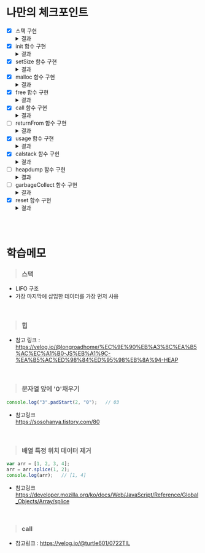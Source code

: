# 나만의 체크포인트
- [x] 스택 구현
    <details>
    <summary>결과</summary>
    <div markdown="1">
    <img src="https://user-images.githubusercontent.com/74449232/180133592-869a2712-bf0e-4842-a23e-30bc9afeec75.png"/>
    <br>
    <img src="https://user-images.githubusercontent.com/74449232/180133532-9187f33d-bcc8-49b0-9d23-11928822911a.png"/>
    </div>
    </details>
- [x] init 함수 구현
    <details>
    <summary>결과</summary>
    <div markdown="1">
    <img src="https://user-images.githubusercontent.com/74449232/180152023-51af841e-b502-4474-9c89-597eb5877548.png"/>
    </div>
    </details>
- [x] setSize 함수 구현
    <details>
    <summary>결과</summary>
    <div markdown="1">
    <img src="https://user-images.githubusercontent.com/74449232/180154286-0522dd2a-89dc-46be-9627-d5524c48d74e.png"/>
    </div>
    </details>
- [x] malloc 함수 구현
    <details>
    <summary>결과</summary>
    <div markdown="1">
    <img src="https://user-images.githubusercontent.com/74449232/180173227-a50da08f-8855-4bb5-a3f4-8ba5ca8db5f9.png"/>
    </div>
    </details>
- [x] free 함수 구현
    <details>
    <summary>결과</summary>
    <div markdown="1">
    <img src="https://user-images.githubusercontent.com/74449232/180275366-03d5d0a1-d2d0-4153-b87c-996cbc6d6feb.png"/>
    </div>
    </details>
- [x] call 함수 구현
    <details>
    <summary>결과</summary>
    <div markdown="1">
    <img src="https://user-images.githubusercontent.com/74449232/180275249-b99c613b-5cd9-4544-b1ca-719bf21db0ca.png"/>
    </div>
    </details>
- [ ] returnFrom 함수 구현
    <details>
    <summary>결과</summary>
    <div markdown="1">
    <img src=""/>
    </div>
    </details>
- [x] usage 함수 구현
    <details>
    <summary>결과</summary>
    <div markdown="1">
    <img src="https://user-images.githubusercontent.com/74449232/180177995-27276e13-a531-4ac1-a16b-be41e401fa52.png"/>
    </div>
    </details>
- [x] calstack 함수 구현
    <details>
    <summary>결과</summary>
    <div markdown="1">
    <img src="https://user-images.githubusercontent.com/74449232/180278407-f46edc6b-bbb6-48d3-af7c-58e9b7d5b738.png"/>
    </div>
    </details>
- [ ] heapdump 함수 구현
    <details>
    <summary>결과</summary>
    <div markdown="1">
    <img src=""/>
    </div>
    </details>
- [ ] garbageCollect 함수 구현
    <details>
    <summary>결과</summary>
    <div markdown="1">
    <img src=""/>
    </div>
    </details>
- [x] reset 함수 구현
    <details>
    <summary>결과</summary>
    <div markdown="1">
    <img src="https://user-images.githubusercontent.com/74449232/180180791-e4190f4e-ceab-4864-80ca-0e065351923b.png"/>
    </div>
    </details>
<br><br>

# 학습메모
> ### 스택
- LIFO 구조
- 가장 마지막에 삽입한 데이터를 가장 먼저 사용

<br>

> ###  힙
- 참고 링크 : https://velog.io/@longroadhome/%EC%9E%90%EB%A3%8C%EA%B5%AC%EC%A1%B0-JS%EB%A1%9C-%EA%B5%AC%ED%98%84%ED%95%98%EB%8A%94-HEAP

<br>

> ### 문자열 앞에 '0'채우기
```javascript
console.log("3".padStart(2, "0");   // 03
```
- 참고링크   
  https://sosohanya.tistory.com/80

<br>

> ### 배열 특정 위치 데이터 제거
```javascript
var arr = [1, 2, 3, 4];
arr = arr.splice(1, 2);
console.log(arr);   // [1, 4]
```
- 참고링크  
  https://developer.mozilla.org/ko/docs/Web/JavaScript/Reference/Global_Objects/Array/splice  

<br>

> ### call
- 참고링크 : https://velog.io/@turtle601/0722TIL


